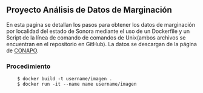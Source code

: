 ## Proyecto Análisis de Datos de Marginación

En esta pagina se detallan los pasos para obtener los datos de marginación por localidad del estado de Sonora mediante el uso de un Dockerfile y un Script de la línea de comando de comandos de Unix(ambos archivos se encuentran en el repositorio en GitHub).
La datos se descargan de la página de [CONAPO](http://www.conapo.gob.mx/work/models/CONAPO/Marginacion/Datos_Abiertos/Localidad/IML_2020.zip).  

### Procedimiento

```   
    $ docker build -t username/imagen .
    $ docker run -it --name name username/imagen
```

